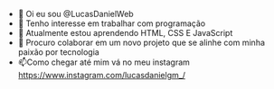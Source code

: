 - 👋 Oi eu sou @LucasDanielWeb
- 👀 Tenho interesse em trabalhar com programação 
- 🌱 Atualmente estou aprendendo HTML, CSS E JavaScript
- 💞️ Procuro colaborar em um novo projeto que se alinhe com minha paixão por tecnologia
- 📫Como chegar até mim vá no meu instagram  https://www.instagram.com/lucasdanielgm_/

<!---
LucasDanielWeb/LucasDanielWeb is a ✨ special ✨ repository because its `README.md` (this file) appears on your GitHub profile.
You can click the Preview link to take a look at your changes.
--->

